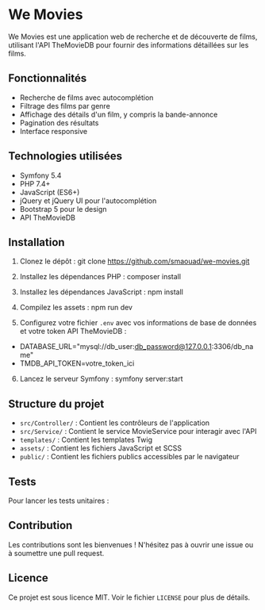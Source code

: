 # We Movies

We Movies est une application web de recherche et de découverte de films, utilisant l'API TheMovieDB pour fournir des informations détaillées sur les films.

## Fonctionnalités

- Recherche de films avec autocomplétion
- Filtrage des films par genre
- Affichage des détails d'un film, y compris la bande-annonce
- Pagination des résultats
- Interface responsive

## Technologies utilisées

- Symfony 5.4
- PHP 7.4+
- JavaScript (ES6+)
- jQuery et jQuery UI pour l'autocomplétion
- Bootstrap 5 pour le design
- API TheMovieDB

## Installation

1. Clonez le dépôt :
git clone https://github.com/smaouad/we-movies.git

2. Installez les dépendances PHP :
composer install

3. Installez les dépendances JavaScript :
npm install

4. Compilez les assets :
npm run dev

5. Configurez votre fichier `.env` avec vos informations de base de données et votre token API TheMovieDB :
- DATABASE_URL="mysql://db_user:db_password@127.0.0.1:3306/db_name"
- TMDB_API_TOKEN=votre_token_ici

6. Lancez le serveur Symfony :
symfony server:start


## Structure du projet

- `src/Controller/` : Contient les contrôleurs de l'application
- `src/Service/` : Contient le service MovieService pour interagir avec l'API
- `templates/` : Contient les templates Twig
- `assets/` : Contient les fichiers JavaScript et SCSS
- `public/` : Contient les fichiers publics accessibles par le navigateur

## Tests

Pour lancer les tests unitaires :

## Contribution

Les contributions sont les bienvenues ! N'hésitez pas à ouvrir une issue ou à soumettre une pull request.

## Licence

Ce projet est sous licence MIT. Voir le fichier `LICENSE` pour plus de détails.
